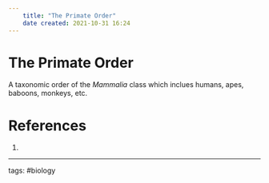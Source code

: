 ```yaml
---
	title: "The Primate Order"
	date created: 2021-10-31 16:24
---
```

# The Primate Order 

A taxonomic order of the _Mammalia_ class which inclues humans, apes, baboons, monkeys, etc. 

# References
1. 

---
tags: #biology  